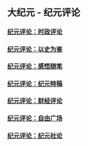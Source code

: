 ## 大纪元 - 纪元评论

#### [纪元评论：时政评论](indexes/nsc1025/README.md?07220330)
#### [纪元评论：以史为鉴](indexes/nsc1028/README.md?07220330)
#### [纪元评论：感悟随笔](indexes/nsc1035/README.md?07220330)
#### [纪元评论：纪元特稿](indexes/nsc424/README.md?07220330)
#### [纪元评论：财经评论](indexes/nsc1026/README.md?07220330)
#### [纪元评论：自由广场](indexes/nsc993/README.md?07220330)
#### [纪元评论：纪元社论](indexes/nsc422/README.md?07220330)
